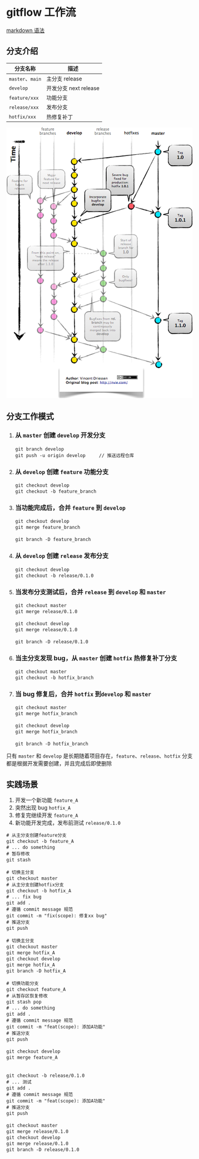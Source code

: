 # gitflow 工作流

[markdown 语法](https://markdown.com.cn/cheat-sheet.html#%E6%80%BB%E8%A7%88)

## 分支介绍

| 分支名称         | 描述                  |
| ---------------- | --------------------- |
| `master`、`main` | 主分支 release        |
| `develop`        | 开发分支 next release |
| `feature/xxx`    | 功能分支              |
| `release/xxx`    | 发布分支              |
| `hotfix/xxx`     | 热修复补丁            |

![github-flow](./images/03-1-GitFlowHotfixBranch.png)

## 分支工作模式

1. ### 从 `master` 创建 `develop` 开发分支

   ```git
   git branch develop
   git push -u origin develop     // 推送远程仓库
   ```

2. ### 从 `develop` 创建 `feature` 功能分支

   ```git
   git checkout develop
   git checkout -b feature_branch
   ```

3. ### 当功能完成后，合并 `feature` 到 `develop`

   ```git
   git checkout develop
   git merge feature_branch

   git branch -D feature_branch
   ```

4. ### 从 `develop` 创建 `release` 发布分支

   ```git
   git checkout develop
   git checkout -b release/0.1.0
   ```

5. ### 当发布分支测试后，合并 `release` 到 `develop` 和 `master`

   ```git
   git checkout master
   git merge release/0.1.0

   git checkout develop
   git merge release/0.1.0

   git branch -D release/0.1.0
   ```

6. ### 当主分支发现 bug，从 `master` 创建 `hotfix` 热修复补丁分支

   ```git
   git checkout master
   git checkout -b hotfix_branch
   ```

7. ### 当 bug 修复后，合并 `hotfix` 到`develop` 和 `master`

   ```git
   git checkout master
   git merge hotfix_branch

   git checkout develop
   git merge hotfix_branch

   git branch -D hotfix_branch
   ```

只有 `master` 和 `develop` 是长期随着项目存在，`feature`、`release`、`hotfix` 分支都是根据开发需要创建，并且完成后即使删除

## 实践场景

1. 开发一个新功能 `feature_A`
2. 突然出现 bug `hotfix_A`
3. 修复完继续开发 `feature_A`
4. 新功能开发完成，发布前测试 `release/0.1.0`

```shell
# 从主分支创建feature分支
git checkout -b feature_A
# ... do something
# 暂存修改
git stash

# 切换主分支
git checkout master
# 从主分支创建hotfix分支
git checkout -b hotfix_A
# ... fix bug
git add .
# 遵循 commit message 规范
git commit -m "fix(scope): 修复xx bug"
# 推送分支
git push

# 切换主分支
git checkout master
git merge hotfix_A
git checkout develop
git merge hotfix_A
git branch -D hotfix_A

# 切换功能分支
git checkout feature_A
# 从暂存区恢复修改
git stash pop
# ... do something
git add .
# 遵循 commit message 规范
git commit -m "feat(scope): 添加A功能"
# 推送分支
git push

git checkout develop
git merge feature_A


git checkout -b release/0.1.0
# ... 测试
git add .
# 遵循 commit message 规范
git commit -m "feat(scope): 添加A功能"
# 推送分支
git push

git checkout master
git merge release/0.1.0
git checkout develop
git merge release/0.1.0
git branch -D release/0.1.0

```
